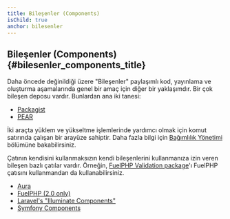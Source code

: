 ```yaml
---
title: Bileşenler (Components)
isChild: true
anchor: bilesenler
---
```


## Bileşenler (Components) {#bilesenler_components_title}

Daha öncede değinildiği üzere "Bileşenler" paylaşımlı kod, yayınlama ve oluşturma aşamalarında genel bir amaç için diğer bir yaklaşımdır.
Bir çok bileşen deposu vardır. Bunlardan ana iki tanesi:

* [Packagist](/php-the-right-way/#composer_and_packagist)
* [PEAR](/php-the-right-way/#pear)

İki araçta yüklem ve yükseltme işlemlerinde yardımcı olmak için komut satırında çalışan bir arayüze sahiptir. Daha fazla bilgi için
[Bağımlılık Yönetimi][dm] bölümüne bakabilirsiniz.

Çatının kendisini kullanmaksızın kendi bileşenlerini kullanmanıza izin veren bileşen bazlı çatılar vardır. Örneğin, [FuelPHP Validation package][fuelval]'ı FuelPHP çatısını kullanmandan da kullanabilirsiniz.

  [dm]: /php-the-right-way/#bagimlilik_dependency_yonetimi
  [fuelval]: https://github.com/fuelphp/validation

* [Aura](http://auraphp.github.com/)
* [FuelPHP (2.0 only)](https://github.com/fuelphp)
* [Laravel's "Illuminate Components"](https://github.com/illuminate)
* [Symfony Components](http://symfony.com/doc/current/components/index.html)
